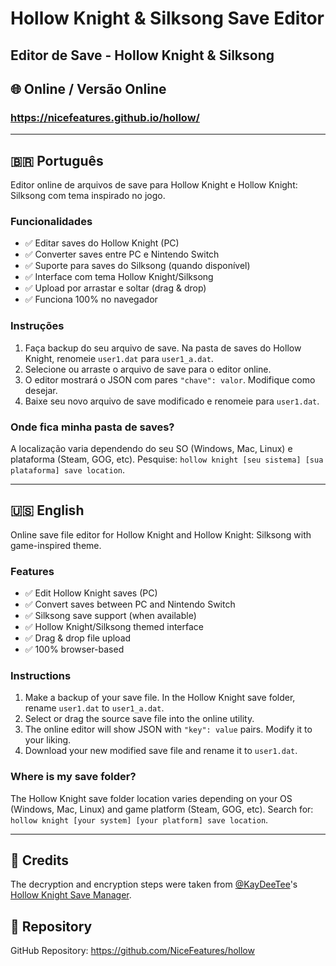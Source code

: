 # Hollow Knight & Silksong Save Editor
## Editor de Save - Hollow Knight & Silksong

## 🌐 Online / Versão Online
### https://nicefeatures.github.io/hollow/

---

## 🇧🇷 Português

Editor online de arquivos de save para Hollow Knight e Hollow Knight: Silksong com tema inspirado no jogo.

### Funcionalidades
- ✅ Editar saves do Hollow Knight (PC)
- ✅ Converter saves entre PC e Nintendo Switch
- ✅ Suporte para saves do Silksong (quando disponível)
- ✅ Interface com tema Hollow Knight/Silksong
- ✅ Upload por arrastar e soltar (drag & drop)
- ✅ Funciona 100% no navegador

### Instruções
1. Faça backup do seu arquivo de save. Na pasta de saves do Hollow Knight, renomeie `user1.dat` para `user1_a.dat`.
2. Selecione ou arraste o arquivo de save para o editor online.
3. O editor mostrará o JSON com pares `"chave": valor`. Modifique como desejar.
4. Baixe seu novo arquivo de save modificado e renomeie para `user1.dat`.

### Onde fica minha pasta de saves?
A localização varia dependendo do seu SO (Windows, Mac, Linux) e plataforma (Steam, GOG, etc). Pesquise: `hollow knight [seu sistema] [sua plataforma] save location`.

---

## 🇺🇸 English

Online save file editor for Hollow Knight and Hollow Knight: Silksong with game-inspired theme.

### Features
- ✅ Edit Hollow Knight saves (PC)
- ✅ Convert saves between PC and Nintendo Switch
- ✅ Silksong save support (when available)
- ✅ Hollow Knight/Silksong themed interface
- ✅ Drag & drop file upload
- ✅ 100% browser-based

### Instructions
1. Make a backup of your save file. In the Hollow Knight save folder, rename `user1.dat` to `user1_a.dat`.
2. Select or drag the source save file into the online utility.
3. The online editor will show JSON with `"key": value` pairs. Modify it to your liking.
4. Download your new modified save file and rename it to `user1.dat`.

### Where is my save folder?
The Hollow Knight save folder location varies depending on your OS (Windows, Mac, Linux) and game platform (Steam, GOG, etc). Search for: `hollow knight [your system] [your platform] save location`.

---

## 🤝 Credits
The decryption and encryption steps were taken from [@KayDeeTee](https://github.com/KayDeeTee)'s [Hollow Knight Save Manager](https://github.com/KayDeeTee/Hollow-Knight-SaveManager).

## 📁 Repository
GitHub Repository: https://github.com/NiceFeatures/hollow 
